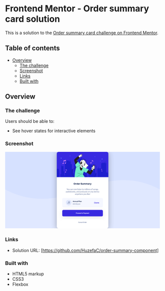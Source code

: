 # Frontend Mentor - Order summary card solution

This is a solution to the [Order summary card challenge on Frontend Mentor](https://www.frontendmentor.io/challenges/order-summary-component-QlPmajDUj).

## Table of contents

- [Overview](#overview)
  - [The challenge](#the-challenge)
  - [Screenshot](#screenshot)
  - [Links](#links)
  - [Built with](#built-with)

## Overview

### The challenge

Users should be able to:

- See hover states for interactive elements

### Screenshot

![./screenshot.png](./screenshot.png)

### Links

- Solution URL: [https://github.com/HuzefaC/order-summary-component]
<!-- - Live Site URL: [https://github.com/HuzefaC/order-summary-component] -->

### Built with

- HTML5 markup
- CSS3
- Flexbox
